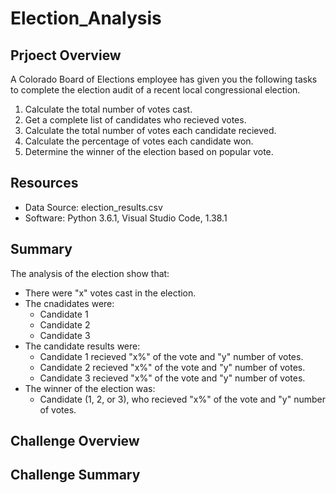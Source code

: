 # Election_Analysis
## Prjoect Overview
A Colorado Board of Elections employee has given you the following tasks to complete the election audit of a recent local congressional election.
1. Calculate the total number of votes cast.
2. Get a complete list of candidates who recieved votes.
3. Calculate the total number of votes each candidate recieved.
4. Calculate the percentage of votes each candidate won.
5. Determine the winner of the election based on popular vote.
## Resources
- Data Source: election_results.csv
- Software: Python 3.6.1, Visual Studio Code, 1.38.1
## Summary

The analysis of the election show that:
- There were "x" votes cast in the election.
- The cnadidates were:
  - Candidate 1
  - Candidate 2
  - Candidate 3
- The candidate results were:
  - Candidate 1 recieved "x%" of the vote and "y" number of votes.
  - Candidate 2 recieved "x%" of the vote and "y" number of votes.
  - Candidate 3 recieved "x%" of the vote and "y" number of votes.
- The winner of the election was:
  - Candidate (1, 2, or 3), who recieved "x%" of the vote and "y" number of votes.
## Challenge Overview
## Challenge Summary
